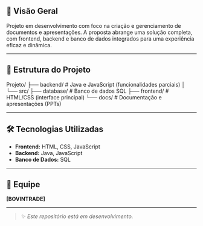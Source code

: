 
## 📌 Visão Geral

Projeto em desenvolvimento com foco na criação e gerenciamento de documentos e apresentações. A proposta abrange uma solução completa, com frontend, backend e banco de dados integrados para uma experiência eficaz e dinâmica.

---

## 📁 Estrutura do Projeto

Projeto/
├── backend/ # Java e JavaScript (funcionalidades parciais)
│ └── src/
├── database/ # Banco de dados SQL
├── frontend/ # HTML/CSS (interface principal)
└── docs/ # Documentação e apresentações (PPTs)


---

## 🛠️ Tecnologias Utilizadas

- **Frontend:** HTML, CSS, JavaScript  
- **Backend:** Java, JavaScript  
- **Banco de Dados:** SQL  

---

## 👥 Equipe

**[BOVINTRADE]**

---

> ✨ *Este repositório está em desenvolvimento.*
